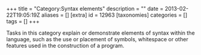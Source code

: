+++
title = "Category:Syntax elements"
description = ""
date = 2013-02-22T19:05:19Z
aliases = []
[extra]
id = 12963
[taxonomies]
categories = []
tags = []
+++

Tasks in this category explain or demonstrate elements of syntax within the language, such as the use or placement of symbols, whitespace or other features used in the construction of a program.
